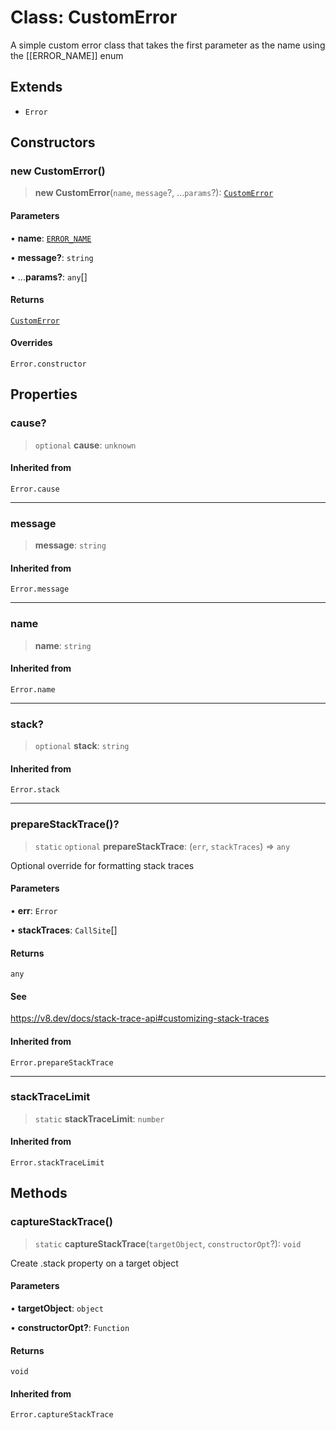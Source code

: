 # Class: CustomError

A simple custom error class that takes the first parameter as the name using the [[ERROR_NAME]] enum

## Extends

- `Error`

## Constructors

### new CustomError()

> **new CustomError**(`name`, `message`?, ...`params`?): [`CustomError`](/api/api/model/errors/classes/CustomError.md)

#### Parameters

• **name**: [`ERROR_NAME`](/api/api/model/errors/enumerations/ERROR_NAME.md)

• **message?**: `string`

• ...**params?**: `any`[]

#### Returns

[`CustomError`](/api/api/model/errors/classes/CustomError.md)

#### Overrides

`Error.constructor`

## Properties

### cause?

> `optional` **cause**: `unknown`

#### Inherited from

`Error.cause`

***

### message

> **message**: `string`

#### Inherited from

`Error.message`

***

### name

> **name**: `string`

#### Inherited from

`Error.name`

***

### stack?

> `optional` **stack**: `string`

#### Inherited from

`Error.stack`

***

### prepareStackTrace()?

> `static` `optional` **prepareStackTrace**: (`err`, `stackTraces`) => `any`

Optional override for formatting stack traces

#### Parameters

• **err**: `Error`

• **stackTraces**: `CallSite`[]

#### Returns

`any`

#### See

https://v8.dev/docs/stack-trace-api#customizing-stack-traces

#### Inherited from

`Error.prepareStackTrace`

***

### stackTraceLimit

> `static` **stackTraceLimit**: `number`

#### Inherited from

`Error.stackTraceLimit`

## Methods

### captureStackTrace()

> `static` **captureStackTrace**(`targetObject`, `constructorOpt`?): `void`

Create .stack property on a target object

#### Parameters

• **targetObject**: `object`

• **constructorOpt?**: `Function`

#### Returns

`void`

#### Inherited from

`Error.captureStackTrace`
